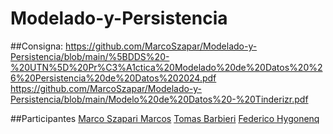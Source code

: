 # Modelado-y-Persistencia
##Consigna:
https://github.com/MarcoSzapar/Modelado-y-Persistencia/blob/main/%5BDDS%20-%20UTN%5D%20Pr%C3%A1ctica%20Modelado%20de%20Datos%20%26%20Persistencia%20de%20Datos%202024.pdf
https://github.com/MarcoSzapar/Modelado-y-Persistencia/blob/main/Modelo%20de%20Datos%20-%20Tinderizr.pdf


##Participantes
[Marco Szapari Marcos](https://github.com/MarcoSzapar)
[Tomas Barbieri](https://github.com/tomas77745)
[Federico Hygonenq](https://github.com/FedeeHygonenq/)

